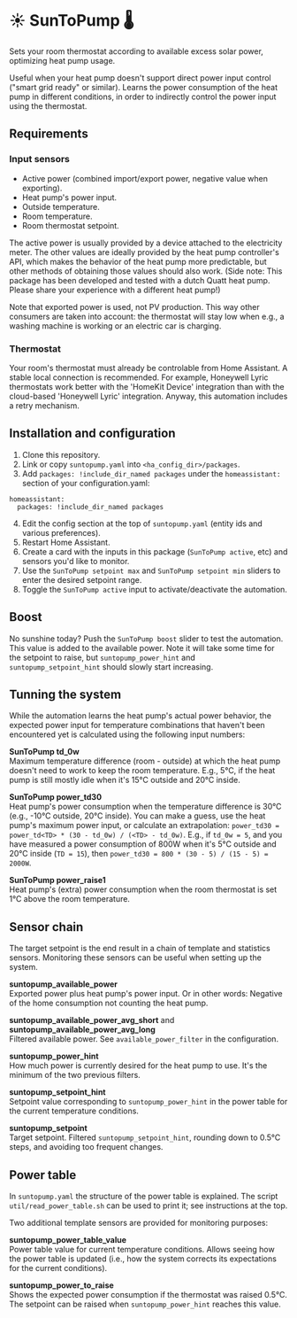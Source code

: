 # ☀️ SunToPump 🌡️

Sets your room thermostat according to available excess solar power, optimizing heat pump usage.

Useful when your heat pump doesn't support direct power input control ("smart grid ready" or similar).
Learns the power consumption of the heat pump in different conditions, in order to indirectly control the power input using the thermostat.

## Requirements

### Input sensors
- Active power (combined import/export power, negative value when exporting).
- Heat pump's power input.
- Outside temperature.
- Room temperature.
- Room thermostat setpoint.

The active power is usually provided by a device attached to the electricity meter. The other values are ideally provided by the heat pump controller's API, which makes the behavior of the heat pump more predictable, but other methods of obtaining those values should also work. (Side note: This package has been developed and tested with a dutch Quatt heat pump. Please share your experience with a different heat pump!)

Note that exported power is used, not PV production. This way other consumers are taken into account: the thermostat will stay low when e.g., a washing machine is working or an electric car is charging.

### Thermostat
Your room's thermostat must already be controlable from Home Assistant. A stable local connection is recommended. For example, Honeywell Lyric thermostats work better with the 'HomeKit Device' integration than with the cloud-based 'Honeywell Lyric' integration. Anyway, this automation includes a retry mechanism.

## Installation and configuration
1. Clone this repository.
2. Link or copy `suntopump.yaml` into `<ha_config_dir>/packages`.
3. Add `packages: !include_dir_named packages` under the `homeassistant:` section of your configuration.yaml:

```
homeassistant:
  packages: !include_dir_named packages
```

4. Edit the config section at the top of `suntopump.yaml` (entity ids and various preferences).
5. Restart Home Assistant.
6. Create a card with the inputs in this package (`SunToPump active`, etc) and sensors you'd like to monitor.
7. Use the `SunToPump setpoint max` and `SunToPump setpoint min` sliders to enter the desired setpoint range.
8. Toggle the `SunToPump active` input to activate/deactivate the automation.

## Boost
No sunshine today? Push the `SunToPump boost` slider to test the automation. This value is added to the available power. Note it will take some time for the setpoint to raise, but `suntopump_power_hint` and `suntopump_setpoint_hint` should slowly start increasing.

## Tunning the system
While the automation learns the heat pump's actual power behavior, the expected power input for temperature combinations that haven't been encountered yet is calculated using the following input numbers:

**SunToPump td_0w**\
Maximum temperature difference (room - outside) at which the heat pump doesn't need to work to keep the room temperature. E.g., 5°C, if the heat pump is still mostly idle when it's 15°C outside and 20°C inside.

**SunToPump power_td30**\
Heat pump's power consumption when the temperature difference is 30°C (e.g., -10°C outside, 20°C inside). You can make a guess, use the heat pump's maximum power input, or calculate an extrapolation: `power_td30 = power_td<TD> * (30 - td_0w) / (<TD> - td_0w)`. E.g., if `td_0w = 5`, and you have measured a power consumption of 800W when it's 5°C outside and 20°C inside (`TD = 15`), then `power_td30 = 800 * (30 - 5) / (15 - 5) = 2000W`.

**SunToPump power_raise1**\
Heat pump's (extra) power consumption when the room thermostat is set 1°C above the room temperature.

## Sensor chain
The target setpoint is the end result in a chain of template and statistics sensors. Monitoring these sensors can be useful when setting up the system.

**suntopump_available_power**\
Exported power plus heat pump's power input. Or in other words: Negative of the home consumption not counting the heat pump.

**suntopump_available_power_avg_short** and **suntopump_available_power_avg_long**\
Filtered available power. See `available_power_filter` in the configuration.

**suntopump_power_hint**\
How much power is currently desired for the heat pump to use. It's the minimum of the two previous filters.

**suntopump_setpoint_hint**\
Setpoint value corresponding to `suntopump_power_hint` in the power table for the current temperature conditions.

**suntopump_setpoint**\
Target setpoint. Filtered `suntopump_setpoint_hint`, rounding down to 0.5°C steps, and avoiding too frequent changes.

## Power table
In `suntopump.yaml` the structure of the power table is explained. The script `util/read_power_table.sh` can be used to print it; see instructions at the top.

Two additional template sensors are provided for monitoring purposes:

**suntopump_power_table_value**\
Power table value for current temperature conditions. Allows seeing how the power table is updated (i.e., how the system corrects its expectations for the current conditions).

**suntopump_power_to_raise**\
Shows the expected power consumption if the thermostat was raised 0.5°C. The setpoint can be raised when `suntopump_power_hint` reaches this value.
